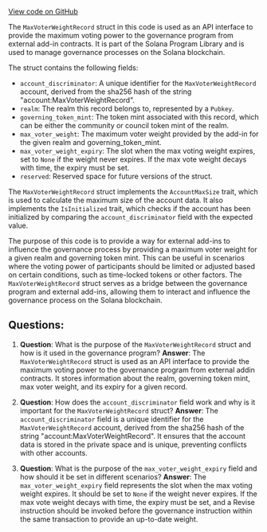 [View code on GitHub](https://github.com/solana-labs/solana-program-library/governance/addin-api/src/max_voter_weight.rs)

The `MaxVoterWeightRecord` struct in this code is used as an API interface to provide the maximum voting power to the governance program from external add-in contracts. It is part of the Solana Program Library and is used to manage governance processes on the Solana blockchain.

The struct contains the following fields:

- `account_discriminator`: A unique identifier for the `MaxVoterWeightRecord` account, derived from the sha256 hash of the string "account:MaxVoterWeightRecord".
- `realm`: The realm this record belongs to, represented by a `Pubkey`.
- `governing_token_mint`: The token mint associated with this record, which can be either the community or council token mint of the realm.
- `max_voter_weight`: The maximum voter weight provided by the add-in for the given realm and governing_token_mint.
- `max_voter_weight_expiry`: The slot when the max voting weight expires, set to `None` if the weight never expires. If the max vote weight decays with time, the expiry must be set.
- `reserved`: Reserved space for future versions of the struct.

The `MaxVoterWeightRecord` struct implements the `AccountMaxSize` trait, which is used to calculate the maximum size of the account data. It also implements the `IsInitialized` trait, which checks if the account has been initialized by comparing the `account_discriminator` field with the expected value.

The purpose of this code is to provide a way for external add-ins to influence the governance process by providing a maximum voter weight for a given realm and governing token mint. This can be useful in scenarios where the voting power of participants should be limited or adjusted based on certain conditions, such as time-locked tokens or other factors. The `MaxVoterWeightRecord` struct serves as a bridge between the governance program and external add-ins, allowing them to interact and influence the governance process on the Solana blockchain.
## Questions: 
 1. **Question**: What is the purpose of the `MaxVoterWeightRecord` struct and how is it used in the governance program?
   **Answer**: The `MaxVoterWeightRecord` struct is used as an API interface to provide the maximum voting power to the governance program from external addin contracts. It stores information about the realm, governing token mint, max voter weight, and its expiry for a given record.

2. **Question**: How does the `account_discriminator` field work and why is it important for the `MaxVoterWeightRecord` struct?
   **Answer**: The `account_discriminator` field is a unique identifier for the `MaxVoterWeightRecord` account, derived from the sha256 hash of the string "account:MaxVoterWeightRecord". It ensures that the account data is stored in the private space and is unique, preventing conflicts with other accounts.

3. **Question**: What is the purpose of the `max_voter_weight_expiry` field and how should it be set in different scenarios?
   **Answer**: The `max_voter_weight_expiry` field represents the slot when the max voting weight expires. It should be set to `None` if the weight never expires. If the max vote weight decays with time, the expiry must be set, and a Revise instruction should be invoked before the governance instruction within the same transaction to provide an up-to-date weight.